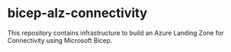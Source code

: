 # bicep-alz-connectivity
This repository contains infrastructure to build an Azure Landing Zone for Connectivity using Microsoft Bicep.

